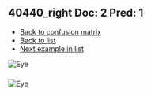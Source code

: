## 40440_right Doc: 2 Pred: 1
- [Back to confusion matrix](https://github.com/juliandewit/kaggle_retinopathy/blob/master/matrix.md)
- [Back to list](https://github.com/juliandewit/kaggle_retinopathy/blob/master/lists/21/list.md)
- [Next example in list](https://github.com/juliandewit/kaggle_retinopathy/blob/master/lists/21/40/40504_right.md)

![Eye](https://retinopaty.blob.core.windows.net/size1024/40440_right_2.jpeg)

### 

![Eye]()
